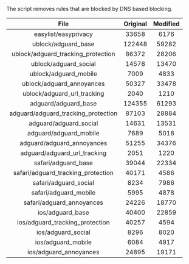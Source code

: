 The script removes rules that are blocked by DNS based blocking.


| File | Original | Modified |
|:----:|:-----:|:-----:|
| easylist/easyprivacy | 33658 | 6176 |
| ublock/adguard_base | 122448 | 59282 |
| ublock/adguard_tracking_protection | 86372 | 28206 |
| ublock/adguard_social | 14578 | 13470 |
| ublock/adguard_mobile | 7009 | 4833 |
| ublock/adguard_annoyances | 50327 | 33478 |
| ublock/adguard_url_tracking | 2040 | 1210 |
| adguard/adguard_base | 124355 | 61293 |
| adguard/adguard_tracking_protection | 87103 | 28884 |
| adguard/adguard_social | 14631 | 13531 |
| adguard/adguard_mobile | 7689 | 5018 |
| adguard/adguard_annoyances | 51255 | 34376 |
| adguard/adguard_url_tracking | 2051 | 1220 |
| safari/adguard_base | 39044 | 22334 |
| safari/adguard_tracking_protection | 40171 | 4586 |
| safari/adguard_social | 8234 | 7986 |
| safari/adguard_mobile | 5995 | 4878 |
| safari/adguard_annoyances | 24226 | 18770 |
| ios/adguard_base | 40400 | 22859 |
| ios/adguard_tracking_protection | 40257 | 4594 |
| ios/adguard_social | 8296 | 8020 |
| ios/adguard_mobile | 6084 | 4917 |
| ios/adguard_annoyances | 24895 | 19171 |